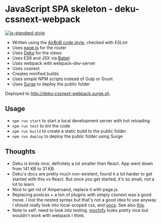# JavaScript SPA skeleton - deku-cssnext-webpack

[![js-standard-style](https://img.shields.io/badge/code%20style-airbnb-blue.svg?style=flat)](https://github.com/airbnb/javascript)

* Written using the [AirBnB code style](https://github.com/airbnb/javascript), checked with ESLint
* Uses [page.js](https://github.com/visionmedia/page.js) for the router
* Uses [Deku](https://github.com/dekujs/deku) for the views
* Uses ES6 and JSX via [Babel](https://babeljs.io)
* Uses webpack with webpack-dev-server
* Uses cssnext
* Creates minified builds
* Uses simple NPM scripts instead of Gulp or Grunt
* Uses [Surge](https://surge.sh) to deploy the public folder 

Deployed to http://deku-cssnext-webpack.surge.sh.

## Usage

* `npm run start` to start a local development server with hot reloading
* `npm run test` to lint the code
* `npm run build` to create a static build to the public folder
* `npm run deploy` to deploy the public folder using Surge

## Thoughts

* Deku is kinda nice, definitely a lot smaller then React. App went down from 141 KB to 31 KB.
* Deku's docs are pretty much non-existent, found it a lot harder to get started with this vs React. But once you get started, it's so small, not a lot to learn.
* Nice to get rid of Ampersand, replace it with page.js.
* Replacing postcss + a ton of plugins with simply cssnext was a good move. I lost the nested syntax but that's not a good idea to
use anyway. I should really look into local-scoped css, and [oocs](http://www.smashingmagazine.com/2011/12/12/an-introduction-to-object-oriented-css-oocss/).
See also [this](https://blog.colepeters.com/on-writing-real-css-again/).
* Note to self: need to look into testing. [mochify](https://github.com/mantoni/mochify.js) looks pretty nice but wouldn't work with webpack I think.
